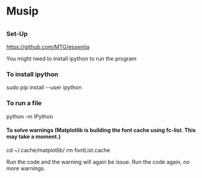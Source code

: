 # Musip
######

### Set-Up
https://github.com/MTG/essentia

You might need to install ipython to run the program

### To install ipython
sudo pip install --user ipython

### To run a file
python -m IPython <filename>

#### To solve warnings (Matplotlib is building the font cache using fc-list. This may take a moment.)
cd ~/.cache/matplotlib/
rm fontList.cache

Run the code and the warning will again be issue.
Run the code again, no more warnings.
